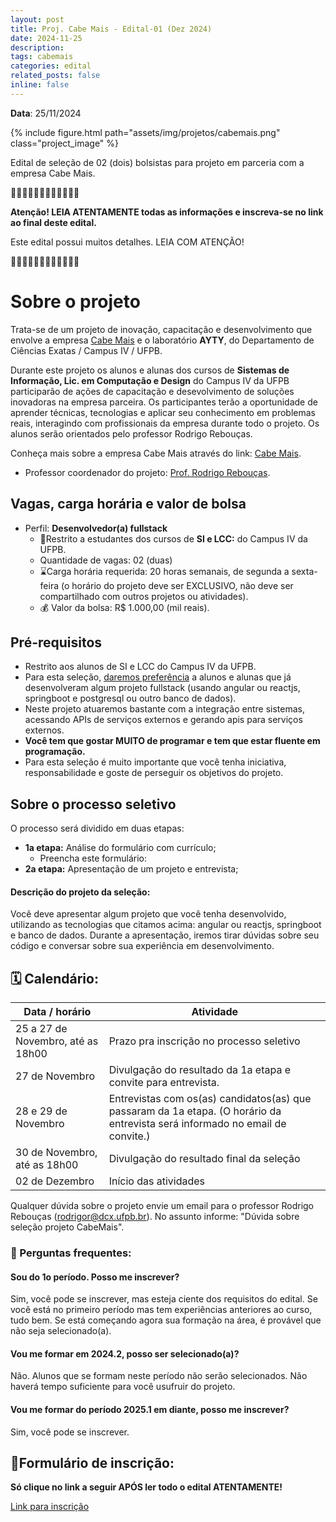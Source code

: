 ```yaml
---
layout: post
title: Proj. Cabe Mais - Edital-01 (Dez 2024)
date: 2024-11-25
description: 
tags: cabemais
categories: edital
related_posts: false
inline: false
---
```


**Data**: 25/11/2024


{% include figure.html path="assets/img/projetos/cabemais.png" class="project_image" %}

Edital de seleção de 02 (dois) bolsistas para projeto em parceria com a empresa Cabe Mais.

🚨🚨🚨🚨🚨🚨🚨🚨🚨🚨🚨🚨 

**Atenção! LEIA ATENTAMENTE todas as informações e inscreva-se no link
ao final deste edital.**

Este edital possui muitos detalhes. LEIA COM ATENÇÃO!

🚨🚨🚨🚨🚨🚨🚨🚨🚨🚨🚨🚨 

# Sobre o projeto

Trata-se de um projeto de inovação, capacitação e desenvolvimento que
envolve a empresa [Cabe Mais](https://cabemais.com.br) e o laboratório **AYTY**, do Departamento
de Ciências Exatas / Campus IV / UFPB.

Durante este projeto os alunos e alunas dos cursos de **Sistemas de Informação, Lic. em Computação e Design** do Campus IV da UFPB participarão de ações de capacitação e desevolvimento de soluções inovadoras na empresa parceira. Os participantes terão a oportunidade de aprender técnicas, tecnologias e aplicar seu conhecimento em problemas reais, interagindo com profissionais da empresa durante todo o projeto.
Os alunos serão orientados pelo professor Rodrigo Rebouças.

Conheça mais sobre a empresa Cabe Mais através do link:  [Cabe Mais](https://cabemais.com.br).

* Professor coordenador do projeto: [Prof. Rodrigo Rebouças](/equipe/professores/rodrigor/).

## Vagas, carga horária e valor de bolsa

- Perfil: **Desenvolvedor(a) fullstack**
    -   🎯Restrito a estudantes dos cursos de **SI e LCC:** do Campus IV da UFPB.
    -   Quantidade de vagas: 02 (duas)
    -   ⌛️Carga horária requerida: 20 horas semanais, de segunda a
        sexta-feira (o horário do projeto deve ser EXCLUSIVO, não deve
        ser compartilhado com outros projetos ou atividades).
    -   💰 Valor da bolsa: R$ 1.000,00 (mil reais).


## Pré-requisitos

- Restrito aos alunos de SI e LCC do Campus IV da UFPB.
- Para esta seleção, <u>daremos preferência</u> a alunos e alunas que já desenvolveram algum projeto fullstack (usando angular ou reactjs, springboot e postgresql ou outro banco de dados).
- Neste projeto atuaremos bastante com a integração entre sistemas, acessando APIs de serviços externos e gerando apis para serviços externos. 
- **Você tem que gostar MUITO de programar e tem que estar fluente em programação.**
- Para esta seleção é muito importante que você tenha iniciativa, responsabilidade e goste de perseguir os objetivos do projeto.

## Sobre o processo seletivo

O processo será dividido em duas etapas:

- **1a etapa:** Análise do formulário com currículo;
  - Preencha este formulário: 
- **2a etapa:** Apresentação de um projeto e entrevista;

#### Descrição do projeto da seleção:

Você deve apresentar algum projeto que você tenha desenvolvido, utilizando as tecnologias que citamos acima: angular ou reactjs, springboot e banco de dados. Durante a apresentação, iremos tirar dúvidas sobre seu código e conversar sobre sua experiência em desenvolvimento.


## 🗓️ Calendário:

| Data / horário            | Atividade                                                      |
|---------------------------|----------------------------------------------------------------|
| 25 a 27 de Novembro, até as 18h00 | Prazo pra inscrição no processo seletivo                  |
| 27 de Novembro | Divulgação do resultado da 1a etapa e convite para entrevista. |
| 28 e 29 de Novembro | Entrevistas com os(as) candidatos(as) que passaram da 1a etapa. (O horário da entrevista será informado no email de convite.) |
| 30 de Novembro, até as 18h00 | Divulgação do resultado final da seleção                       |
| 02 de Dezembro              | Início das atividades                                          |

Qualquer dúvida sobre o projeto envie um email para o professor Rodrigo Rebouças (rodrigor@dcx.ufpb.br). No assunto informe: "Dúvida sobre seleção projeto CabeMais".


### 🤔 Perguntas frequentes:

#### Sou do 1o período. Posso me inscrever?
Sim, você pode se inscrever, mas esteja ciente dos requisitos do edital. Se você está no primeiro período mas tem experiências anteriores ao curso, tudo bem. Se está começando agora sua formação na área, é provável que não seja selecionado(a).

#### Vou me formar em 2024.2, posso ser selecionado(a)?
Não. Alunos que se formam neste período não serão selecionados. Não haverá tempo suficiente para você usufruir do projeto.

#### Vou me formar do período 2025.1 em diante, posso me inscrever?
Sim, você pode se inscrever.

## 📝Formulário de inscrição:

**Só clique no link a seguir APÓS ler todo o edital ATENTAMENTE!**

[Link para inscrição](https://forms.gle/fynQvD1z6bnZhtEX8)
